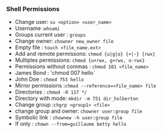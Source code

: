 ### Shell Permissions
- Change user: `su <option> <user_name>`
- Username :`whoami`
- Groups current user : `groups`
- Change owner: `chowner new_owner file`
- Empty file : `touch <file_name.ext>`
- Add and remote permissons: `chmod {u|g|o} {+|-} {rwx}`
- Multiples permissions: `chmod {u+rwx, g+rwx, o-rwx}`
- Permissions without commas : `chmod 101 <file_name>`
- James Bond : 'chmod 007 hello`
- John Doe :  `chmod 753 hello`
- Mirror permissions :`chmod --reference=<file_name> file`
- Directories : `chmod -R 117 */`
- Directory with mode: `mkdir -m 751 dir_holberton`
- Change group :`chgrp <group1> <file>`
- change group and owner: `chowner user:group file`
- Symbolic link : `chownew -h user:group file`
- If only : `chown --from=guillaume betty hello`
